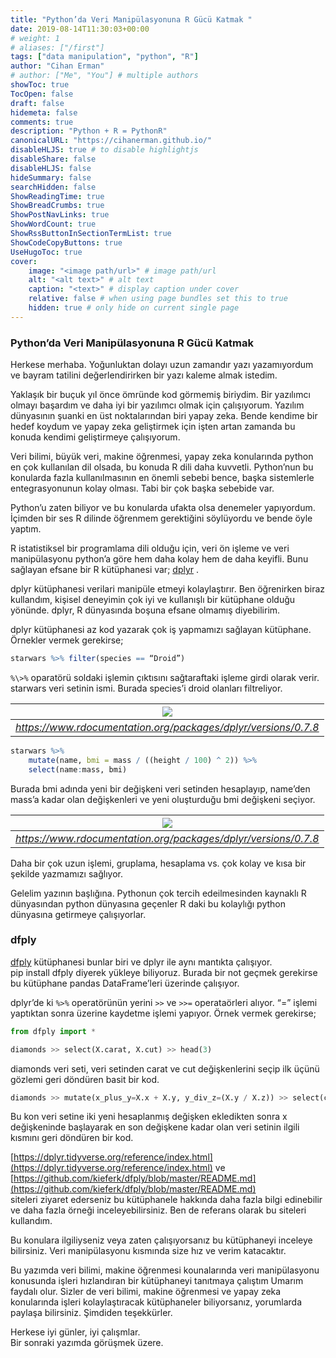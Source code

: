 ```yaml
---
title: "Python’da Veri Manipülasyonuna R Gücü Katmak "
date: 2019-08-14T11:30:03+00:00
# weight: 1
# aliases: ["/first"]
tags: ["data manipulation", "python", "R"]
author: "Cihan Erman"
# author: ["Me", "You"] # multiple authors
showToc: true
TocOpen: false
draft: false
hidemeta: false
comments: true
description: "Python + R = PythonR"
canonicalURL: "https://cihanerman.github.io/"
disableHLJS: true # to disable highlightjs
disableShare: false
disableHLJS: false
hideSummary: false
searchHidden: false
ShowReadingTime: true
ShowBreadCrumbs: true
ShowPostNavLinks: true
ShowWordCount: true
ShowRssButtonInSectionTermList: true
ShowCodeCopyButtons: true
UseHugoToc: true
cover:
    image: "<image path/url>" # image path/url
    alt: "<alt text>" # alt text
    caption: "<text>" # display caption under cover
    relative: false # when using page bundles set this to true
    hidden: true # only hide on current single page
---
```

### Python’da Veri Manipülasyonuna R Gücü Katmak 

Herkese merhaba. Yoğunluktan dolayı uzun zamandır yazı yazamıyordum ve
bayram tatilini değerlendirirken bir yazı kaleme almak istedim.

Yaklaşık bir buçuk yıl önce ömründe kod görmemiş biriydim. Bir yazılımcı
olmayı başardım ve daha iyi bir yazılımcı olmak için çalışıyorum.
Yazılım dünyasının şuanki en üst noktalarından biri yapay zeka. Bende
kendime bir hedef koydum ve yapay zeka geliştirmek için işten artan
zamanda bu konuda kendimi geliştirmeye çalışıyorum.

Veri bilimi, büyük veri, makine öğrenmesi, yapay zeka konularında python
en çok kullanılan dil olsada, bu konuda R dili daha kuvvetli. Python’nun
bu konularda fazla kullanılmasının en önemli sebebi bence, başka
sistemlerle entegrasyonunun kolay olması. Tabi bir çok başka sebebide
var.

Python’u zaten biliyor ve bu konularda ufakta olsa denemeler yapıyordum.
İçimden bir ses R dilinde öğrenmem gerektiğini söylüyordu ve bende öyle
yaptım.

R istatistiksel bir programlama dili olduğu için, veri ön işleme ve veri
manipülasyonu python’a göre hem daha kolay hem de daha keyifli. Bunu
sağlayan efsane bir R kütüphanesi var;
[dplyr](https://dplyr.tidyverse.org/) .

dplyr kütüphanesi verilari manipüle etmeyi kolaylaştırır. Ben öğrenirken
biraz kullandım, kişisel deneyimin çok iyi ve kullanışlı bir kütüphane
olduğu yönünde. dplyr, R dünyasında boşuna efsane olmamış diyebilirim.

dplyr kütüphanesi az kod yazarak çok iş yapmamızı sağlayan kütüphane.
Örnekler vermek gerekirse;

```R
starwars %>% filter(species == “Droid”)
```

`%\>%` oparatörü soldaki işlemin çıktısını sağtaraftaki işleme girdi
olarak verir. starwars veri setinin ismi. Burada species’i droid
olanları filtreliyor.

| ![](https://cdn-images-1.medium.com/max/800/1*FsCAOuuPbyQlEwaqhB4IrA.png) | 
|:--:| 
| *https://www.rdocumentation.org/packages/dplyr/versions/0.7.8* |

```R
starwars %>% 
    mutate(name, bmi = mass / ((height / 100) ^ 2)) %>% 
    select(name:mass, bmi)
````

Burada bmi adında yeni bir değişkeni veri setinden hesaplayıp, name’den
mass’a kadar olan değişkenleri ve yeni oluşturduğu bmi değişkeni
seçiyor.

| ![](https://cdn-images-1.medium.com/max/800/1*RIRHH4aSHrlEuWKyqWNfIQ.png) | 
|:--:| 
| *https://www.rdocumentation.org/packages/dplyr/versions/0.7.8* |

Daha bir çok uzun işlemi, gruplama, hesaplama vs. çok kolay ve kısa bir
şekilde yazmamızı sağlıyor.

Gelelim yazının başlığına. Pythonun çok tercih edeilmesinden kaynaklı R
dünyasından python dünyasına geçenler R daki bu kolaylığı python
dünyasına getirmeye çalışıyorlar.

### dfply

[dfply](https://github.com/kieferk/dfply/blob/master/README.md)
kütüphanesi bunlar biri ve dplyr ile aynı mantıkta çalışıyor.  
pip install dfply diyerek yükleye biliyoruz. Burada bir not geçmek
gerekirse bu kütüphane pandas DataFrame’leri üzerinde çalışıyor.

dplyr’de ki `%>%` operatörünün yerini `>>` ve `>>=` operataörleri alıyor.
“=” işlemi yaptıktan sonra üzerine kaydetme işlemi yapıyor. Örnek vermek
gerekirse;

```python
from dfply import *

diamonds >> select(X.carat, X.cut) >> head(3)
```

diamonds veri seti, veri setinden carat ve cut değişkenlerini seçip ilk
üçünü gözlemi geri döndüren basit bir kod.

```python
diamonds >> mutate(x_plus_y=X.x + X.y, y_div_z=(X.y / X.z)) >> select(columns_from('x'))
````

Bu kon veri setine iki yeni hesaplanmış değişken ekledikten sonra x
değişkeninde başlayarak en son değişkene kadar olan veri setinin ilgili
kısmını geri döndüren bir kod.

[https://dplyr.tidyverse.org/reference/index.html](https://dplyr.tidyverse.org/reference/index.html)
ve
[https://github.com/kieferk/dfply/blob/master/README.md](https://github.com/kieferk/dfply/blob/master/README.md)  
siteleri ziyaret ederseniz bu kütüphanele hakkında daha fazla bilgi
edinebilir ve daha fazla örneği inceleyebilirsiniz. Ben de referans
olarak bu siteleri kullandım.

Bu konulara ilgiliyseniz veya zaten çalışıyorsanız bu kütüphaneyi
inceleye bilirsiniz. Veri manipülasyonu kısmında size hız ve verim
katacaktır.

Bu yazımda veri bilimi, makine öğrenmesi kounalarında veri manipülasyonu
konusunda işleri hızlandıran bir kütüphaneyi tanıtmaya çalıştım Umarım
faydalı olur. Sizler de veri bilimi, makine öğrenmesi ve yapay zeka
konularında işleri kolaylaştıracak kütüphaneler biliyorsanız, yorumlarda
paylaşa bilirsiniz. Şimdiden teşekkürler.

Herkese iyi günler, iyi çalışmlar.  
Bir sonraki yazımda görüşmek üzere.